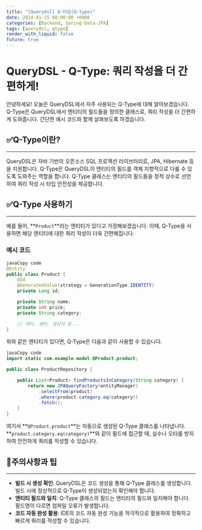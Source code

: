 ```yaml
---
title: "[Querydsl] Q-타입(Q-type)"
date: 2024-01-15 00:00:00 +0900
categories: [Backend, Spring-Data-JPA]
tags: [querydsl, qtype]
render_with_liquid: false
future: true
---
```


# **QueryDSL - Q-Type: 쿼리 작성을 더 간편하게!**

안녕하세요! 오늘은 QueryDSL에서 자주 사용되는 Q-Type에 대해 알아보겠습니다. Q-Type은 QueryDSL에서 엔티티의 필드들을 정의한 클래스로, 쿼리 작성을 더 간편하게 도와줍니다. 간단한 예시 코드와 함께 살펴보도록 하겠습니다.

## ✅**Q-Type이란?**

---

QueryDSL은 자바 기반의 오픈소스 SQL 프로젝션 라이브러리로, JPA, Hibernate 등을 지원합니다. Q-Type은 QueryDSL이 엔티티의 필드를 객체 지향적으로 다룰 수 있도록 도와주는 역할을 합니다. Q-Type 클래스는 엔티티의 필드들을 정적 상수로 선언하여 쿼리 작성 시 타입 안전성을 제공합니다.

## ✅**Q-Type 사용하기**

---

예를 들어, **`Product`**라는 엔티티가 있다고 가정해보겠습니다. 이때, Q-Type을 사용하면 해당 엔티티에 대한 쿼리 작성이 더욱 간편해집니다.

### **예시 코드**

```java
javaCopy code
@Entity
public class Product {
    @Id
    @GeneratedValue(strategy = GenerationType.IDENTITY)
    private Long id;

    private String name;
    private int price;
    private String category;

    // 게터, 세터, 생성자 등...
}

```

위와 같은 엔티티가 있다면, Q-Type은 다음과 같이 사용할 수 있습니다.

```java
javaCopy code
import static com.example.model.QProduct.product;

public class ProductRepository {

    public List<Product> findProductsInCategory(String category) {
        return new JPAQueryFactory(entityManager)
            .selectFrom(product)
            .where(product.category.eq(category))
            .fetch();
    }
}

```

여기서 **`QProduct.product`**는 자동으로 생성된 Q-Type 클래스를 나타냅니다. **`product.category.eq(category)`**와 같이 필드에 접근할 때, 실수나 오타를 방지하여 안전하게 쿼리를 작성할 수 있습니다.

## 📌**주의사항과 팁**

---

- **빌드 시 생성 확인**: QueryDSL은 코드 생성을 통해 Q-Type 클래스를 생성합니다. 빌드 시에 정상적으로 Q-Type이 생성되었는지 확인해야 합니다.
- **엔티티 필드와 일치**: Q-Type 클래스의 필드는 엔티티의 필드와 일치해야 합니다. 필드명이 다르면 컴파일 오류가 발생합니다.
- **코드 자동 완성 활용**: IDE의 코드 자동 완성 기능을 적극적으로 활용하여 정확하고 빠르게 쿼리를 작성할 수 있습니다.

